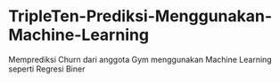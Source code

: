 # TripleTen-Prediksi-Menggunakan-Machine-Learning
Memprediksi Churn dari anggota Gym menggunakan Machine Learning seperti Regresi Biner
